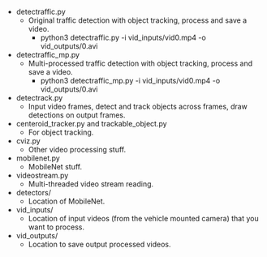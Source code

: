 

- detectraffic.py
	- Original traffic detection with object tracking, process and save a video.
		- python3 detectraffic.py -i vid_inputs/vid0.mp4 -o vid_outputs/0.avi
- detectraffic_mp.py
	- Multi-processed traffic detection with object tracking, process and save a video.
		- python3 detectraffic_mp.py -i vid_inputs/vid0.mp4 -o vid_outputs/0.avi
- detectrack.py
	- Input video frames, detect and track objects across frames, draw detections on output frames.
- centeroid_tracker.py and trackable_object.py
	- For object tracking.
- cviz.py
	- Other video processing stuff.
- mobilenet.py
	- MobileNet stuff.
- videostream.py
	- Multi-threaded video stream reading.
- detectors/
	- Location of MobileNet.
- vid_inputs/
	- Location of input videos (from the vehicle mounted camera) that you want to process.
- vid_outputs/
	- Location to save output processed videos.


